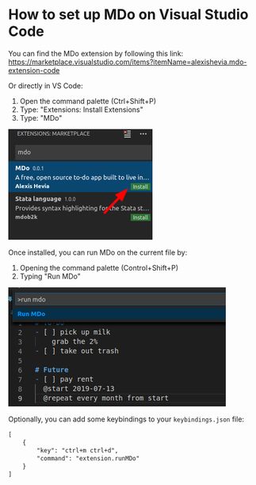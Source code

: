 # How to set up MDo on Visual Studio Code

You can find the MDo extension by following this link:  
https://marketplace.visualstudio.com/items?itemName=alexishevia.mdo-extension-code

Or directly in VS Code:

1. Open the command palette (Ctrl+Shift+P)
2. Type: "Extensions: Install Extensions"
3. Type: "MDo"

<img src="vscode_install_mdo.png" />

Once installed, you can run MDo on the current file by:

1. Opening the command palette (Control+Shift+P)
2. Typing "Run MDo"

<img src="vscode_run_mdo.png" />

Optionally, you can add some keybindings to your `keybindings.json` file:

```
[
    {
        "key": "ctrl+m ctrl+d",
        "command": "extension.runMDo"
    }
]
```
